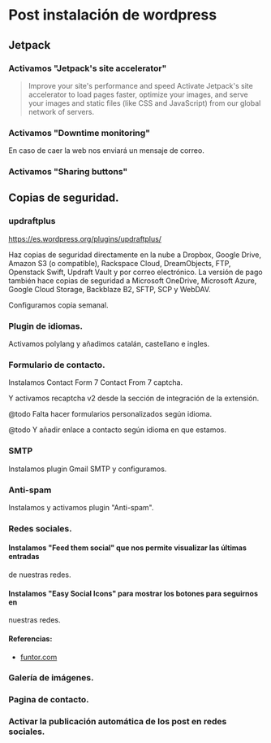 # Post instalación de wordpress

## Jetpack

### Activamos "Jetpack's site accelerator"

> Improve your site's performance and speed
> Activate Jetpack's site accelerator to load pages faster, optimize your images,
> and serve your images and static files (like CSS and JavaScript) from our
> global network of servers.

### Activamos "Downtime monitoring"

En caso de caer la web nos enviará un mensaje de correo.

### Activamos "Sharing buttons"

## Copias de seguridad.

### updraftplus

https://es.wordpress.org/plugins/updraftplus/

Haz copias de seguridad directamente en la nube a Dropbox, Google Drive, Amazon
S3 (o compatible), Rackspace Cloud, DreamObjects, FTP, Openstack Swift, Updraft
Vault y por correo electrónico. La versión de pago también hace copias de
seguridad a Microsoft OneDrive, Microsoft Azure, Google Cloud Storage,
Backblaze B2, SFTP, SCP y WebDAV.

Configuramos copia semanal.

### Plugin de idiomas.

Activamos polylang y añadimos catalán, castellano e ingles.

### Formulario de contacto.

Instalamos Contact Form 7 Contact From 7 captcha.

Y activamos recaptcha v2 desde la sección de integración de la extensión.

@todo Falta hacer formularios personalizados según idioma.

@todo Y añadir enlace a contacto según idioma en que estamos.

### SMTP

Instalamos plugin Gmail SMTP y configuramos.

### Anti-spam

Instalamos y activamos plugin "Anti-spam".

### Redes sociales.

#### Instalamos "Feed them social" que nos permite visualizar las últimas entradas
de nuestras redes.

#### Instalamos "Easy Social Icons" para mostrar los botones para seguirnos en
nuestras redes.

#### Referencias:

- [funtor.com](https://funtor.com/sitios-web-multi-idioma-divi-polylang/)

### Galería de imágenes.

### Pagina de contacto.

### Activar la publicación automática de los post en redes sociales.


